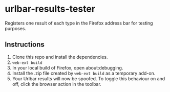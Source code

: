 # urlbar-results-tester
 Registers one result of each type in the Firefox address bar for testing purposes.

## Instructions
1. Clone this repo and install the dependencies.
2. `web-ext build`
3. In your local build of Firefox, open about:debugging.
4. Install the .zip file created by `web-ext build` as a temporary add-on.
5. Your Urlbar results will now be spoofed. To toggle this behaviour on and off, click the browser action in the toolbar.
